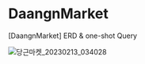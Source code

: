 # DaangnMarket
[DaangnMarket] ERD &amp; one-shot Query

![당근마켓_20230213_034028](https://user-images.githubusercontent.com/101927543/218330322-ef11680c-c65c-4e82-b695-2bb9be4dd01e.png)



